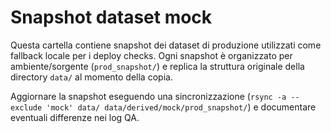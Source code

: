 # Snapshot dataset mock

Questa cartella contiene snapshot dei dataset di produzione utilizzati come fallback locale per i deploy checks.
Ogni snapshot è organizzato per ambiente/sorgente (`prod_snapshot/`) e replica la struttura originale della directory `data/` al momento della copia.

Aggiornare la snapshot eseguendo una sincronizzazione (`rsync -a --exclude 'mock' data/ data/derived/mock/prod_snapshot/`) e documentare eventuali differenze nei log QA.
